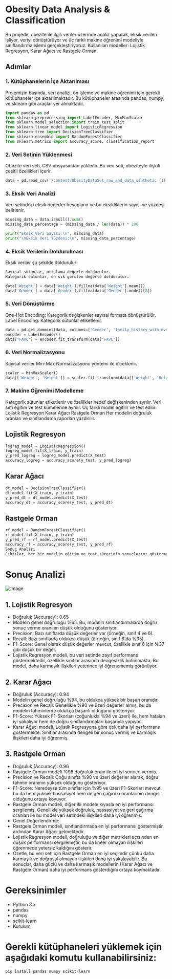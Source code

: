 # Obesity Data Analysis & Classification
Bu projede, obezite ile ilgili veriler üzerinde analiz yaparak, eksik verileri işliyor, veriyi dönüştürüyor ve üç farklı makine öğrenimi modeliyle sınıflandırma işlemi gerçekleştiriyoruz. Kullanılan modeller: Lojistik Regresyon, Karar Ağacı ve Rastgele Orman.

## Adımlar
### 1. Kütüphanelerin İçe Aktarılması
Projemizin başında, veri analizi, ön işleme ve makine öğrenimi için gerekli kütüphaneler içe aktarılmaktadır. Bu kütüphaneler arasında pandas, numpy, ve sklearn gibi araçlar yer almaktadır.
```python
import pandas as pd
from sklearn.preprocessing import LabelEncoder, MinMaxScaler
from sklearn.model_selection import train_test_split
from sklearn.linear_model import LogisticRegression
from sklearn.tree import DecisionTreeClassifier
from sklearn.ensemble import RandomForestClassifier
from sklearn.metrics import accuracy_score, classification_report
```

### 2. Veri Setinin Yüklenmesi
Obezite veri seti, CSV dosyasından yüklenir. Bu veri seti, obeziteyle ilişkili çeşitli özellikleri içerir.
```python
data = pd.read_csv('/content/ObesityDataSet_raw_and_data_sinthetic (1).csv')
```
### 3. Eksik Veri Analizi
Veri setindeki eksik değerler hesaplanır ve bu eksikliklerin sayısı ve yüzdesi belirlenir.
```python
missing_data = data.isnull().sum()
missing_data_percentage = (missing_data / len(data)) * 100

print("Eksik Veri Sayısı:\n", missing_data)
print("\nEksik Veri Yüzdesi:\n", missing_data_percentage)
```
### 4. Eksik Verilerin Doldurulması
Eksik veriler şu şekilde doldurulur:
```python
Sayısal sütunlar, ortalama değerle doldurulur.
Kategorik sütunlar, en sık görülen değerle doldurulur.

data['Weight'] = data['Weight'].fillna(data['Weight'].mean())
data['Gender'] = data['Gender'].fillna(data['Gender'].mode()[0])
```
### 5. Veri Dönüştürme
One-Hot Encoding: Kategorik değişkenler sayısal formata dönüştürülür.
Label Encoding: Kategorik sütunlar etiketlenir.
```python
data = pd.get_dummies(data, columns=['Gender', 'family_history_with_overweight'], drop_first=True)
encoder = LabelEncoder()
data['FAVC'] = encoder.fit_transform(data['FAVC'])
```
### 6. Veri Normalizasyonu
Sayısal veriler Min-Max Normalizasyonu yöntemi ile ölçeklenir.
```python
scaler = MinMaxScaler()
data[['Weight', 'Height']] = scaler.fit_transform(data[['Weight', 'Height']])
```
### 7. Makine Öğrenimi Modelleme

Kategorik sütunlar etiketlenir ve özellikler hedef değişkeninden ayrılır.
Veri seti eğitim ve test kümelerine ayrılır.
Üç farklı model eğitilir ve test edilir:
Lojistik Regresyon
Karar Ağacı
Rastgele Orman
Her modelin doğruluk oranları ve sınıflandırma raporları yazdırılır.

## Lojistik Regresyon
```python
logreg_model = LogisticRegression()
logreg_model.fit(X_train, y_train)
y_pred_logreg = logreg_model.predict(X_test)
accuracy_logreg = accuracy_score(y_test, y_pred_logreg)
```
## Karar Ağacı
```python
dt_model = DecisionTreeClassifier()
dt_model.fit(X_train, y_train)
y_pred_dt = dt_model.predict(X_test)
accuracy_dt = accuracy_score(y_test, y_pred_dt)
```
## Rastgele Orman
```python
rf_model = RandomForestClassifier()
rf_model.fit(X_train, y_train)
y_pred_rf = rf_model.predict(X_test)
accuracy_rf = accuracy_score(y_test, y_pred_rf)
Sonuç Analizi
Çıktılar, her bir modelin eğitim ve test sürecinin sonuçlarını göstermektedir. Her model için doğruluk (accuracy), precision, recall, f1-score, ve support değerleri bulunmaktadır:
```
# Sonuç Analizi
![image](https://github.com/user-attachments/assets/b7f4c412-5a57-4a5b-86a2-3751254e0ba6)

## 1. Lojistik Regresyon
* Doğruluk (Accuracy): 0.65
* Modelin genel doğruluğu %65. Bu, modelin sınıflandırmalarda doğru sonuç verme oranının düşük olduğunu gösteriyor.
* Precision: Bazı sınıflarda düşük değerler var (örneğin, sınıf 4 ve 6).
* Recall: Bazı sınıflarda oldukça düşük (örneğin, sınıf 6'da %35).
* F1-Score: Genel olarak düşük değerler mevcut, özellikle sınıf 6 için %37 gibi düşük bir değer.
* Lojistik Regresyon modeli, bu veri setinde zayıf performans göstermektedir, özellikle sınıflar arasında dengesizlik bulunmakta. Bu model, daha karmaşık ilişkileri yeterince iyi öğrenememiş görünüyor.

## 2. Karar Ağacı
* Doğruluk (Accuracy): 0.94
* Modelin genel doğruluğu %94, bu oldukça yüksek bir başarı oranıdır.
* Precision ve Recall: Genellikle %90 ve üzeri değerler almış, bu da modelin tahminlerde oldukça başarılı olduğunu gösteriyor.
* F1-Score: Yüksek F1-Skorları (çoğunlukla %94 ve üzeri) ile, hem hataları iyi yakalıyor hem de doğru sınıflandırmaları başarıyla yapıyor.
* Karar Ağacı modeli, Lojistik Regresyona göre çok daha iyi performans göstermekte. Sınıflar arasında dengeli bir sonuç vermiş ve karmaşık ilişkileri daha iyi öğrenmiş.

## 3. Rastgele Orman
* Doğruluk (Accuracy): 0.96
* Rastgele Orman modeli %96 doğruluk oranı ile en iyi sonucu vermiş.
* Precision ve Recall: Çoğu sınıfta %90 ve üzeri değerler alarak, doğru tahmin oranının yüksek olduğunu gösteriyor.
* F1-Score: Neredeyse tüm sınıflar için %95 ve üzeri F1-Skorları mevcut, bu da hem yüksek hassasiyet hem de geri çağırma oranlarının dengeli olduğunu ortaya koyuyor.
* Rastgele Orman modeli, diğer iki modele kıyasla en iyi performansı sergilemiş. Genellikle yüksek doğruluk, hassasiyet ve geri çağırma oranları ile bu model veri setindeki ilişkileri daha iyi öğrenmiş.
* Genel Değerlendirme:
* Rastgele Orman modeli, sınıflandırmada en iyi performansı göstermiştir, ardından Karar Ağacı gelmektedir.
* Lojistik Regresyon modeli, doğruluğu ve diğer metrikleri açısından en düşük performansı sergilemiştir, bu da lineer olmayan ilişkileri öğrenmede yetersiz kaldığını gösterir.
* Özetle, bu veri seti için Rastgele Orman en iyi seçimdir çünkü daha karmaşık ve doğrusal olmayan ilişkileri daha iyi yakalayabilir. Bu sonuçlar, daha güçlü ve daha karmaşık modellerin (Karar Ağacı ve Rastgele Orman) daha iyi performans gösterdiğini ortaya koymaktadır.

# Gereksinimler
+ Python 3.x
+ pandas
+ numpy
+ scikit-learn
+ Kurulum

# Gerekli kütüphaneleri yüklemek için aşağıdaki komutu kullanabilirsiniz:
```python
pip install pandas numpy scikit-learn
```
